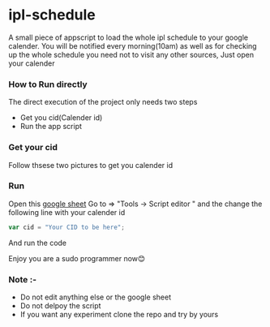# ipl-schedule
A small piece of appscript to load the whole ipl schedule to your google calender. You will be notified every morning(10am) as well as for checking up the whole schedule you need not to visit any other sources, Just open your calender

### How to Run directly
The direct execution of the project only needs two steps
- Get you cid(Calender id)
- Run the app script

### Get your cid
Follow thsese two pictures to get you calender id
<img align="center" source = "https://github.com/bips1996/ipl-schedule/blob/main/pictures/1.jpg" />
<img align="center" source = "https://github.com/bips1996/ipl-schedule/blob/main/pictures/1.jpg" />

### Run 
Open this <a href="https://docs.google.com/spreadsheets/d/1Go3UxvM3NrkuEm33dFMN_VAcCTHfMn2PXSsLsPpOTM0/edit#gid=0" >google sheet</a>
Go to => "Tools -> Script editor " and the change the following line with your calender id
```javascript
var cid = "Your CID to be here";
```
And run the code


Enjoy you are a sudo programmer now😊

### Note :- 
- Do not edit anything else or the google sheet
- Do not delpoy the script
- If you want any experiment clone the repo and try by yours


